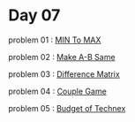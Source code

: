 # Day 07

problem 01 : [ MIN To MAX ](https://www.codechef.com/problems/OPMIN)

problem 02 : [ Make A-B Same ](https://www.codechef.com/problems/MAKE_AB_SAME)

problem 03 : [ Difference Matrix ](https://www.codechef.com/problems/MATDIF)

problem 04 : [ Couple Game ](https://www.codechef.com/problems/COUGAME)

problem 05 : [ Budget of Technex ](https://www.codechef.com/problems/BUDTECH)
